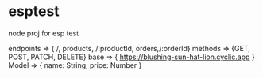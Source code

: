 # esptest
node proj for esp test

endpoints => { /, products, /:productId, orders,/:orderId}
methods => {GET, POST, PATCH, DELETE}
base => { https://blushing-sun-hat-lion.cyclic.app }
Model => { name: String,
    price: Number }

